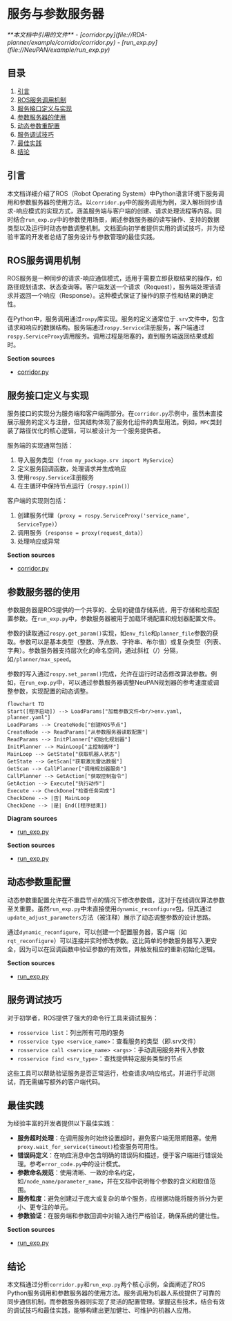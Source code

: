 # 服务与参数服务器

<cite>
**本文档中引用的文件**  
- [corridor.py](file://RDA-planner/example/corridor/corridor.py)
- [run_exp.py](file://NeuPAN/example/run_exp.py)
</cite>

## 目录
1. [引言](#引言)
2. [ROS服务调用机制](#ros服务调用机制)
3. [服务接口定义与实现](#服务接口定义与实现)
4. [参数服务器的使用](#参数服务器的使用)
5. [动态参数重配置](#动态参数重配置)
6. [服务调试技巧](#服务调试技巧)
7. [最佳实践](#最佳实践)
8. [结论](#结论)

## 引言
本文档详细介绍了ROS（Robot Operating System）中Python语言环境下服务调用和参数服务器的使用方法。以`corridor.py`中的服务调用为例，深入解析同步请求-响应模式的实现方式，涵盖服务端与客户端的创建、请求处理流程等内容。同时结合`run_exp.py`中的参数使用场景，阐述参数服务器的读写操作、支持的数据类型以及运行时动态参数调整机制。文档面向初学者提供实用的调试技巧，并为经验丰富的开发者总结了服务设计与参数管理的最佳实践。

## ROS服务调用机制

ROS服务是一种同步的请求-响应通信模式，适用于需要立即获取结果的操作，如路径规划请求、状态查询等。客户端发送一个请求（Request），服务端处理该请求并返回一个响应（Response）。这种模式保证了操作的原子性和结果的确定性。

在Python中，服务调用通过`rospy`库实现。服务的定义通常位于`.srv`文件中，包含请求和响应的数据结构。服务端通过`rospy.Service`注册服务，客户端通过`rospy.ServiceProxy`调用服务。调用过程是阻塞的，直到服务端返回结果或超时。

**Section sources**
- [corridor.py](file://RDA-planner/example/corridor/corridor.py#L1-L50)

## 服务接口定义与实现

服务接口的实现分为服务端和客户端两部分。在`corridor.py`示例中，虽然未直接展示服务的定义与注册，但其结构体现了服务化组件的典型用法。例如，`MPC`类封装了路径优化的核心逻辑，可以被设计为一个服务提供者。

服务端的实现通常包括：
1. 导入服务类型（`from my_package.srv import MyService`）
2. 定义服务回调函数，处理请求并生成响应
3. 使用`rospy.Service`注册服务
4. 在主循环中保持节点运行（`rospy.spin()`）

客户端的实现则包括：
1. 创建服务代理（`proxy = rospy.ServiceProxy('service_name', ServiceType)`）
2. 调用服务（`response = proxy(request_data)`）
3. 处理响应或异常

**Section sources**
- [corridor.py](file://RDA-planner/example/corridor/corridor.py#L1-L50)

## 参数服务器的使用

参数服务器是ROS提供的一个共享的、全局的键值存储系统，用于存储和检索配置参数。在`run_exp.py`中，参数服务器被用于加载环境配置和规划器配置文件。

参数的读取通过`rospy.get_param()`实现，如`env_file`和`planner_file`参数的获取。参数可以是基本类型（整数、浮点数、字符串、布尔值）或复杂类型（列表、字典）。参数服务器支持层次化的命名空间，通过斜杠（/）分隔，如`/planner/max_speed`。

参数的写入通过`rospy.set_param()`完成，允许在运行时动态修改算法参数。例如，在`run_exp.py`中，可以通过参数服务器调整NeuPAN规划器的参考速度或调整参数，实现配置的动态调整。

```mermaid
flowchart TD
Start([程序启动]) --> LoadParams["加载参数文件<br/>env.yaml, planner.yaml"]
LoadParams --> CreateNode["创建ROS节点"]
CreateNode --> ReadParams["从参数服务器读取配置"]
ReadParams --> InitPlanner["初始化规划器"]
InitPlanner --> MainLoop["主控制循环"]
MainLoop --> GetState["获取机器人状态"]
GetState --> GetScan["获取激光雷达数据"]
GetScan --> CallPlanner["调用规划器服务"]
CallPlanner --> GetAction["获取控制指令"]
GetAction --> Execute["执行动作"]
Execute --> CheckDone["检查任务完成"]
CheckDone --> |否| MainLoop
CheckDone --> |是| End([程序结束])
```

**Diagram sources**
- [run_exp.py](file://NeuPAN/example/run_exp.py#L0-L93)

**Section sources**
- [run_exp.py](file://NeuPAN/example/run_exp.py#L0-L93)

## 动态参数重配置

动态参数重配置允许在不重启节点的情况下修改参数值，这对于在线调优算法参数至关重要。虽然`run_exp.py`中未直接使用`dynamic_reconfigure`包，但其通过`update_adjust_parameters`方法（被注释）展示了动态调整参数的设计思路。

通过`dynamic_reconfigure`，可以创建一个配置服务器，客户端（如`rqt_reconfigure`）可以连接并实时修改参数。这比简单的参数服务器写入更安全，因为可以在回调函数中验证参数的有效性，并触发相应的重新初始化逻辑。

**Section sources**
- [run_exp.py](file://NeuPAN/example/run_exp.py#L0-L93)

## 服务调试技巧

对于初学者，ROS提供了强大的命令行工具来调试服务：
- `rosservice list`：列出所有可用的服务
- `rosservice type <service_name>`：查看服务的类型（即.srv文件）
- `rosservice call <service_name> <args>`：手动调用服务并传入参数
- `rosservice find <srv_type>`：查找提供特定服务类型的节点

这些工具可以帮助验证服务是否正常运行，检查请求/响应格式，并进行手动测试，而无需编写额外的客户端代码。

## 最佳实践

为经验丰富的开发者提供以下最佳实践：
- **服务超时处理**：在调用服务时始终设置超时，避免客户端无限期阻塞。使用`proxy.wait_for_service(timeout)`检查服务可用性。
- **错误码定义**：在响应消息中包含明确的错误码和描述，便于客户端进行错误处理。参考`error_code.py`中的设计模式。
- **参数命名规范**：使用清晰、一致的命名约定，如`/node_name/parameter_name`，并在文档中说明每个参数的含义和取值范围。
- **服务粒度**：避免创建过于庞大或复杂的单个服务，应根据功能将服务拆分为更小、更专注的单元。
- **参数验证**：在服务端和参数回调中对输入进行严格验证，确保系统的健壮性。

**Section sources**
- [run_exp.py](file://NeuPAN/example/run_exp.py#L0-L93)

## 结论
本文档通过分析`corridor.py`和`run_exp.py`两个核心示例，全面阐述了ROS Python服务调用和参数服务器的使用方法。服务调用为机器人系统提供了可靠的同步通信机制，而参数服务器则实现了灵活的配置管理。掌握这些技术，结合有效的调试技巧和最佳实践，能够构建出更加健壮、可维护的机器人应用。